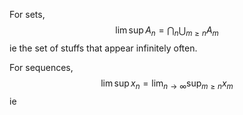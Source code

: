 For sets,
$$
\lim\sup A_{n}=\bigcap_{n}\bigcup_{m\geq n}A_{m}
$$
ie the set of stuffs that appear infinitely often.

For sequences,
$$
\lim \sup x_{n}=\lim_{ n \to \infty } \sup_{m\geq n}x_{m}
$$
ie 
